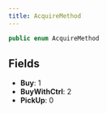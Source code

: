 ```yaml
---
title: AcquireMethod
---
```


```csharp
public enum AcquireMethod
```

## Fields

- **Buy**: 1
- **BuyWithCtrl**: 2
- **PickUp**: 0

